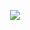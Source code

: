 <p align="center">
  <img src="https://github-readme-stats.vercel.app/api?username=D4imyo&hide_border=true&theme=nord" />
</p>
